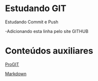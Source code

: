 # Estudando GIT
 
Estudando Commit e Push

-Adicionando esta linha pelo site GITHUB

# Conteúdos auxiliares

[ProGIT](https://git-scm.com/book/pt-br/v2)

[Markdown](https://www.markdownguide.org/basic-syntax/#lists-1)
